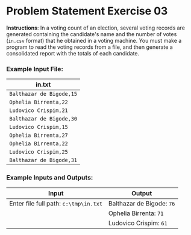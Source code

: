 # Problem Statement Exercise 03

**Instructions**: In a voting count of an election, several voting records are generated containing the candidate's name
and the number of votes (`in.csv` format) that he obtained in a voting machine. You must make a program to read the
voting records from a file, and then generate a consolidated report with the totals of each candidate.

### Example Input File:

| **in.txt**               |
|--------------------------|
| `Balthazar de Bigode,15` |
| `Ophelia Birrenta,22`    |
| `Ludovico Crispim,21`    |
| `Balthazar de Bigode,30` |
| `Ludovico Crispim,15`    |
| `Ophelia Birrenta,27`    |
| `Ophelia Birrenta,22`    |
| `Ludovico Crispim,25`    |
| `Balthazar de Bigode,31` |

### Example Inputs and Outputs:

| **Input**                             | **Output**                |
|---------------------------------------|---------------------------|
| Enter file full path: `c:\tmp\in.txt` | Balthazar de Bigode: `76` |
|                                       | Ophelia Birrenta: `71`    |
|                                       | Ludovico Crispim: `61`    |    